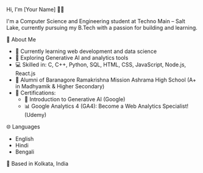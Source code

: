 Hi, I'm [Your Name] 👨‍💻

I'm a Computer Science and Engineering student at Techno Main – Salt Lake, currently pursuing my B.Tech with a passion for building and learning.

📌 About Me  
- 🚀 Currently learning web development and data science  
- 🤖 Exploring Generative AI and analytics tools  
- 💻 Skilled in: C, C++, Python, SQL, HTML, CSS, JavaScript, Node.js, React.js  
- 🏫 Alumni of Baranagore Ramakrishna Mission Ashrama High School (A+ in Madhyamik & Higher Secondary)  
- 📜 Certifications:  
  - 🧠 Introduction to Generative AI (Google)  
  - 📊 Google Analytics 4 (GA4): Become a Web Analytics Specialist! (Udemy)

🌐 Languages  
- English  
- Hindi  
- Bengali  

📍 Based in Kolkata, India
